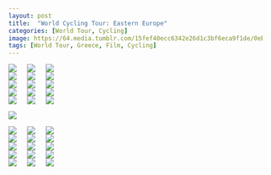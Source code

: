 ```yaml
---
layout: post
title:  "World Cycling Tour: Eastern Europe"
categories: [World Tour, Cycling]
image: https://64.media.tumblr.com/15fef40ecc6342e26d1c3bf6eca9f1de/0eb979a7f420c5e0-54/s540x810/c82bf07de4ad8761df94dfbf3f804090a6b0a4b4.jpg
tags: [World Tour, Greece, Film, Cycling]
---
```


  <div class="columns">
  <div class="img1"><a href="https://64.media.tumblr.com/8b5015da970e39094a23119b1cef2e4a/0eb979a7f420c5e0-0e/s2048x3072/1622e6e0da0877ba2957049d8991faab40300969.jpg"><img src="https://64.media.tumblr.com/8b5015da970e39094a23119b1cef2e4a/0eb979a7f420c5e0-0e/s2048x3072/1622e6e0da0877ba2957049d8991faab40300969.jpg" /></a>

  </div>
  
  <div class="img2"><a href="https://64.media.tumblr.com/4422ad3a6ce6f5c5b9e591b51f999a34/0eb979a7f420c5e0-e8/s2048x3072/f4739b8d9a699d7ac1eadd9ed01c87b6212d56d6.jpg"><img src="https://64.media.tumblr.com/4422ad3a6ce6f5c5b9e591b51f999a34/0eb979a7f420c5e0-e8/s2048x3072/f4739b8d9a699d7ac1eadd9ed01c87b6212d56d6.jpg" /></a>

  </div>
  
  <div class="img3"><a href="https://64.media.tumblr.com/28ce404bc7c0d2d64f6f9faa2c9bc318/0eb979a7f420c5e0-28/s2048x3072/b1ffdf72f6154ce50e1c4b70bfe2295e2dcf47c1.jpg"><img src="https://64.media.tumblr.com/28ce404bc7c0d2d64f6f9faa2c9bc318/0eb979a7f420c5e0-28/s2048x3072/b1ffdf72f6154ce50e1c4b70bfe2295e2dcf47c1.jpg" /></a>

   </div>
  </div>
  
  <div class="columns">
  <div class="img1"><a href="https://64.media.tumblr.com/b09a4da3f31158412f573f73ecaf1e90/0eb979a7f420c5e0-35/s2048x3072/9e344f230aff947160dba295923e045df9098ea1.jpg"><img src="https://64.media.tumblr.com/b09a4da3f31158412f573f73ecaf1e90/0eb979a7f420c5e0-35/s2048x3072/9e344f230aff947160dba295923e045df9098ea1.jpg" /></a>

  </div>
  
  <div class="img2"><a href="https://64.media.tumblr.com/f93003916849541a1ff7ce91aeb53d3a/0eb979a7f420c5e0-43/s2048x3072/69b9e3b755f43d930dccf6f1d91892dff8a32c41.jpg"><img src="https://64.media.tumblr.com/f93003916849541a1ff7ce91aeb53d3a/0eb979a7f420c5e0-43/s2048x3072/69b9e3b755f43d930dccf6f1d91892dff8a32c41.jpg" /></a>

  </div>
  
  <div class="img3"><a href="https://64.media.tumblr.com/f95a1cae3fec4d1537e7683981870279/0eb979a7f420c5e0-ee/s2048x3072/ff6c7b199b1d48a76a01a9d73b14eb8776766507.jpg"><img src="https://64.media.tumblr.com/f95a1cae3fec4d1537e7683981870279/0eb979a7f420c5e0-ee/s2048x3072/ff6c7b199b1d48a76a01a9d73b14eb8776766507.jpg" /></a>

   </div>
  </div>
  
  <div class="columns">
  <div class="img1"><a href="https://64.media.tumblr.com/5984dfe328ba16840373fa0a4bbf46b3/0eb979a7f420c5e0-29/s2048x3072/09e1fb6bfd2d2fd6a6ca8ce9422c222f705a2f1b.jpg"><img src="https://64.media.tumblr.com/5984dfe328ba16840373fa0a4bbf46b3/0eb979a7f420c5e0-29/s2048x3072/09e1fb6bfd2d2fd6a6ca8ce9422c222f705a2f1b.jpg" /></a>

  </div>
  
  <div class="img2"><a href="https://64.media.tumblr.com/b3ceb2748dd9072f1597fbb17c384bbf/0eb979a7f420c5e0-1c/s2048x3072/4e95a584e3aa69938136a2baca119ed89fdf61c5.jpg"><img src="https://64.media.tumblr.com/b3ceb2748dd9072f1597fbb17c384bbf/0eb979a7f420c5e0-1c/s2048x3072/4e95a584e3aa69938136a2baca119ed89fdf61c5.jpg" /></a>

  </div>
  
  <div class="img3"><a href="https://64.media.tumblr.com/15fef40ecc6342e26d1c3bf6eca9f1de/0eb979a7f420c5e0-54/s2048x3072/eae4178e4bf619174dc26aa3d41310ca318fc9b0.jpg"><img src="https://64.media.tumblr.com/15fef40ecc6342e26d1c3bf6eca9f1de/0eb979a7f420c5e0-54/s2048x3072/eae4178e4bf619174dc26aa3d41310ca318fc9b0.jpg" /></a>

  </div>
   </div>

  <div class="columns">
  <div class="img1"><a href="https://64.media.tumblr.com/1db917567aff0f25f004719882d1133a/0eb979a7f420c5e0-69/s2048x3072/cd43c8e5d23a6c2884ade96ea45fa43efa869c6b.jpg"><img src="https://64.media.tumblr.com/1db917567aff0f25f004719882d1133a/0eb979a7f420c5e0-69/s2048x3072/cd43c8e5d23a6c2884ade96ea45fa43efa869c6b.jpg" /></a>

  </div>
  
  <div class="img2"><a href="https://64.media.tumblr.com/990e7da4dc6d4b5cc108d729983b78d1/0eb979a7f420c5e0-7e/s2048x3072/36b3bc909b65b2ec1c603c62c51047aabe302e51.jpg"><img src="https://64.media.tumblr.com/990e7da4dc6d4b5cc108d729983b78d1/0eb979a7f420c5e0-7e/s2048x3072/36b3bc909b65b2ec1c603c62c51047aabe302e51.jpg" /></a>

  </div>
  
  <div class="img3"><a href="https://64.media.tumblr.com/fd4b638334fd8912889b8c401add15f5/0eb979a7f420c5e0-69/s2048x3072/d163cc5bb9de1cda2148a805ef0d605b67f89544.jpg"><img src="https://64.media.tumblr.com/fd4b638334fd8912889b8c401add15f5/0eb979a7f420c5e0-69/s2048x3072/d163cc5bb9de1cda2148a805ef0d605b67f89544.jpg" /></a>

  </div>
   </div>
  <div class="columns">
  <div class="img1"><a href="https://64.media.tumblr.com/9c1b1b75f906dab9c66584ea95f0cb98/0eb979a7f420c5e0-80/s2048x3072/9ccf7e34086d2db194786e44460f833ab59ea607.jpg"><img src="https://64.media.tumblr.com/9c1b1b75f906dab9c66584ea95f0cb98/0eb979a7f420c5e0-80/s2048x3072/9ccf7e34086d2db194786e44460f833ab59ea607.jpg" /></a>

  </div>
  
  <div class="img2"><a href="https://64.media.tumblr.com/b924da9e54bc3cab2dda290930d1f39a/0eb979a7f420c5e0-01/s2048x3072/20393e47f56a70c4f96a2f50c2c81d02c0f17776.jpg"><img src="https://64.media.tumblr.com/b924da9e54bc3cab2dda290930d1f39a/0eb979a7f420c5e0-01/s2048x3072/20393e47f56a70c4f96a2f50c2c81d02c0f17776.jpg" /></a>

  </div>
  
  <div class="img3"><a href="https://64.media.tumblr.com/a4344c2b7b2f03cd95861658facc349f/0eb979a7f420c5e0-4b/s2048x3072/234213cbfa774e5b3f347b4dd8754e9f29db1c5c.jpg"><img src="https://64.media.tumblr.com/a4344c2b7b2f03cd95861658facc349f/0eb979a7f420c5e0-4b/s2048x3072/234213cbfa774e5b3f347b4dd8754e9f29db1c5c.jpg" /></a>

  </div>
   </div>
   
 <a href="https://64.media.tumblr.com/2e8b90983326ba4f7db28d0a73d07c6a/0eb979a7f420c5e0-03/s2048x3072/47a9b2290796789fc79bc098125a8a686df770ab.jpg"><img src="https://64.media.tumblr.com/2e8b90983326ba4f7db28d0a73d07c6a/0eb979a7f420c5e0-03/s2048x3072/47a9b2290796789fc79bc098125a8a686df770ab.jpg" /></a>
</div>

<div class="columns">
  <div class="img1">
  <a href="https://64.media.tumblr.com/7c838699dfa1b6dd398b26c9f84837c6/ab4e002728f0a0bb-56/s2048x3072/f53c35c5dcdfcd1e9059594bd5590072196748dd.jpg"><img src="https://64.media.tumblr.com/7c838699dfa1b6dd398b26c9f84837c6/ab4e002728f0a0bb-56/s2048x3072/f53c35c5dcdfcd1e9059594bd5590072196748dd.jpg" /></a>
</div>
<div class="img2">
  <a href="https://64.media.tumblr.com/019a65b502edf745ef6d179dd6cf48cf/ab4e002728f0a0bb-12/s2048x3072/bf218085b6eca6e56300e1370cfc201b3b0eec33.jpg"><img src="https://64.media.tumblr.com/019a65b502edf745ef6d179dd6cf48cf/ab4e002728f0a0bb-12/s2048x3072/bf218085b6eca6e56300e1370cfc201b3b0eec33.jpg" /></a>
</div>
<div class="img3">
  <a href="https://64.media.tumblr.com/7fd80fb1e67e31b6625d62c1f786702d/ab4e002728f0a0bb-fb/s2048x3072/3a0e59fc2cc8e23b74b59050f8f6577532ed2852.jpg"><img src="https://64.media.tumblr.com/7fd80fb1e67e31b6625d62c1f786702d/ab4e002728f0a0bb-fb/s2048x3072/3a0e59fc2cc8e23b74b59050f8f6577532ed2852.jpg" /></a>
</div>
</div>
</div>
<div class="columns">
  <div class="img1">
  <a href="https://64.media.tumblr.com/5966c5fa1c3d8dab6501ff3283e53092/ab4e002728f0a0bb-ac/s2048x3072/c33544733a7fe30d42efc6b7f7acb549f34b53cf.jpg"><img src="https://64.media.tumblr.com/5966c5fa1c3d8dab6501ff3283e53092/ab4e002728f0a0bb-ac/s2048x3072/c33544733a7fe30d42efc6b7f7acb549f34b53cf.jpg" /></a>
</div>
<div class="img2">
  <a href="https://64.media.tumblr.com/07e9160cf6339a82925f9f1005b9b573/ab4e002728f0a0bb-ac/s2048x3072/f1fd0ed2ccaf949ef87a72060e14b25989691fff.jpg"><img src="https://64.media.tumblr.com/07e9160cf6339a82925f9f1005b9b573/ab4e002728f0a0bb-ac/s2048x3072/f1fd0ed2ccaf949ef87a72060e14b25989691fff.jpg" /></a>
</div>
<div class="img3">
  <a href="https://64.media.tumblr.com/ba20fee2fb3a72d6e5f044334e931092/ab4e002728f0a0bb-c1/s2048x3072/7983ffc0153603e85506c3d931288d24bba47de5.jpg"><img src="https://64.media.tumblr.com/ba20fee2fb3a72d6e5f044334e931092/ab4e002728f0a0bb-c1/s2048x3072/7983ffc0153603e85506c3d931288d24bba47de5.jpg" /></a>
</div>
</div>
<div class="columns">
  <div class="img1">
  <a href="https://64.media.tumblr.com/39da8ef0a2176e9a70f8c98f0ed6d996/ab4e002728f0a0bb-dc/s2048x3072/de44c7585c55dbbe9e6fb22234f49c957ea880dd.jpg"><img src="https://64.media.tumblr.com/39da8ef0a2176e9a70f8c98f0ed6d996/ab4e002728f0a0bb-dc/s2048x3072/de44c7585c55dbbe9e6fb22234f49c957ea880dd.jpg" /></a>
</div>
<div class="img2">
  <a href="https://64.media.tumblr.com/13e4f0d5bd602eea9fa345ebdb61df00/ab4e002728f0a0bb-6b/s2048x3072/08cc4f7b5d812e2f50424bd8290c8703fd8604e9.jpg"><img src="https://64.media.tumblr.com/13e4f0d5bd602eea9fa345ebdb61df00/ab4e002728f0a0bb-6b/s2048x3072/08cc4f7b5d812e2f50424bd8290c8703fd8604e9.jpg" /></a>
</div>
<div class="img3">
  <a href="https://64.media.tumblr.com/c0e3b3a26e51604cf0ace8e19e5b4ecb/ab4e002728f0a0bb-d4/s2048x3072/183e9f7a0803c64b8a21dcaae3a28bce1d3e13f7.jpg"><img src="https://64.media.tumblr.com/c0e3b3a26e51604cf0ace8e19e5b4ecb/ab4e002728f0a0bb-d4/s2048x3072/183e9f7a0803c64b8a21dcaae3a28bce1d3e13f7.jpg" /></a>
</div>
</div>
<div class="columns">
  <div class="img1">
  <a href="https://64.media.tumblr.com/ab6276e88c6b46a16486e21c0d265268/ab4e002728f0a0bb-7e/s2048x3072/0aedb689d14d85a22eb3f1fa87735bad09f4cee6.jpg"><img src="https://64.media.tumblr.com/ab6276e88c6b46a16486e21c0d265268/ab4e002728f0a0bb-7e/s2048x3072/0aedb689d14d85a22eb3f1fa87735bad09f4cee6.jpg" /></a>
</div>
<div class="img2">
  <a href="https://64.media.tumblr.com/a6f646d99584d1dfccd69654438bf8ad/ab4e002728f0a0bb-a9/s2048x3072/390ccd0c663c7ecf97a12750e19d6ad2f9bbf809.jpg"><img src="https://64.media.tumblr.com/a6f646d99584d1dfccd69654438bf8ad/ab4e002728f0a0bb-a9/s2048x3072/390ccd0c663c7ecf97a12750e19d6ad2f9bbf809.jpg" /></a>
</div>
<div class="img3">
  <a href="https://64.media.tumblr.com/a039b742bf07dc298ee226a0b367ffef/ab4e002728f0a0bb-2c/s2048x3072/2b872cee7cbe349e1d4c704b3ecb1ec572d9006f.jpg"><img src="https://64.media.tumblr.com/a039b742bf07dc298ee226a0b367ffef/ab4e002728f0a0bb-2c/s2048x3072/2b872cee7cbe349e1d4c704b3ecb1ec572d9006f.jpg" /></a>
</div>
</div>
<div class="columns">
  <div class="img1">
  <a href="https://64.media.tumblr.com/fdbcf111be94ff121bf2b10fb6a8381d/ab4e002728f0a0bb-3e/s2048x3072/038110e9663d51b8380fa6b1b1567a3f99faef30.jpg"><img src="https://64.media.tumblr.com/fdbcf111be94ff121bf2b10fb6a8381d/ab4e002728f0a0bb-3e/s2048x3072/038110e9663d51b8380fa6b1b1567a3f99faef30.jpg" /></a>
</div>
<div class="img2">
  <a href="https://64.media.tumblr.com/3fb1ca422a513a3623d9748019ab5526/ab4e002728f0a0bb-bd/s2048x3072/a03d28f9c2bac9f55deb6b1235428275120c870c.jpg"><img src="https://64.media.tumblr.com/3fb1ca422a513a3623d9748019ab5526/ab4e002728f0a0bb-bd/s2048x3072/a03d28f9c2bac9f55deb6b1235428275120c870c.jpg" /></a>
</div>
<div class="img3">
  <a href="https://64.media.tumblr.com/413776eacf02c9a1bc5d366b86fabe27/ab4e002728f0a0bb-35/s2048x3072/499615e202de074d94978439af4e9cb74e1a87ff.jpg"><img src="https://64.media.tumblr.com/413776eacf02c9a1bc5d366b86fabe27/ab4e002728f0a0bb-35/s2048x3072/499615e202de074d94978439af4e9cb74e1a87ff.jpg" /></a>
</div>
</div>

